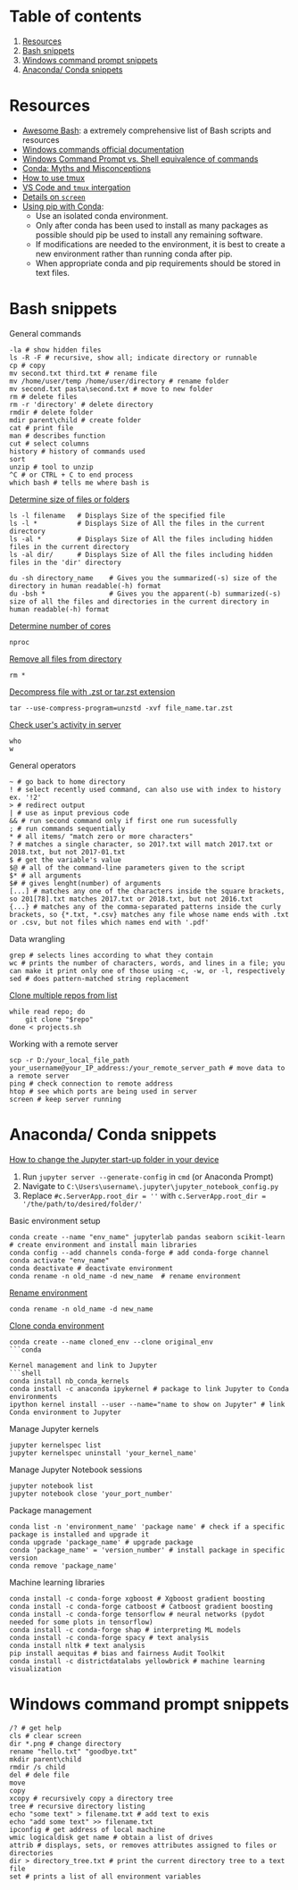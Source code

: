 # Table of contents
1. [Resources](#resources)
2. [Bash snippets](#bash-snippets)
3. [Windows command prompt snippets](#windows-command-prompt-snippets)
4. [Anaconda/ Conda snippets](#anaconda-conda-snippets)


# Resources
- [Awesome Bash](https://github.com/awesome-lists/awesome-bash): a extremely comprehensive list of Bash scripts and resources
- [Windows commands official documentation](https://docs.microsoft.com/en-us/windows-server/administration/windows-commands/windows-commands#r)
- [Windows Command Prompt vs. Shell equivalence of commands](https://skimfeed.com/blog/windows-command-prompt-ls-equivalent-dir/)
- [Conda: Myths and Misconceptions](https://jakevdp.github.io/blog/2016/08/25/conda-myths-and-misconceptions/?utm_source=pocket_mylist)
- [How to use tmux](https://www.howtogeek.com/671422/how-to-use-tmux-on-linux-and-why-its-better-than-screen/)
- [VS Code and ```tmux``` intergation](https://cppdev.medium.com/vs-code-and-tmux-intergation-for-reliable-remote-development-e26594e6757a)
- [Details on ```screen```](https://linuxize.com/post/how-to-use-linux-screen/)
- [Using pip with Conda](https://www.anaconda.com/blog/using-pip-in-a-conda-environment):
    - Use an isolated conda environment. 
    - Only after conda has been used to install as many packages as possible should pip be used to install any remaining software. 
    - If modifications are needed to the environment, it is best to create a new environment rather than running conda after pip. 
    - When appropriate conda and pip requirements should be stored in text files.


# Bash snippets
General commands
```shell
-la # show hidden files
ls -R -F # recursive, show all; indicate directory or runnable
cp # copy
mv second.txt third.txt # rename file
mv /home/user/temp /home/user/directory # rename folder
mv second.txt pasta\second.txt # move to new folder
rm # delete files
rm -r 'directory' # delete directory
rmdir # delete folder
mdir parent\child # create folder
cat # print file
man # describes function
cut # select columns
history # history of commands used
sort
unzip # tool to unzip
^C # or CTRL + C to end process
which bash # tells me where bash is
```

[Determine size of files or folders](https://stackoverflow.com/questions/11720079/linux-command-to-get-size-of-files-and-directories-present-in-a-particular-folde)
```shell
ls -l filename   # Displays Size of the specified file
ls -l *          # Displays Size of All the files in the current directory
ls -al *         # Displays Size of All the files including hidden files in the current directory
ls -al dir/      # Displays Size of All the files including hidden files in the 'dir' directory

du -sh directory_name    # Gives you the summarized(-s) size of the directory in human readable(-h) format
du -bsh *                # Gives you the apparent(-b) summarized(-s) size of all the files and directories in the current directory in human readable(-h) format
```

[Determine number of cores](https://linuxhint.com/find-the-number-of-cores-in-ubuntu/)
```shell
nproc
```

[Remove all files from directory](https://askubuntu.com/questions/60228/how-to-remove-all-files-from-a-directory)
```shell
rm *
```

[Decompress file with .zst or tar.zst extension](https://stackoverflow.com/questions/45355277/how-can-i-decompress-an-archive-file-having-zst-or-tar-zst)
```shell
tar --use-compress-program=unzstd -xvf file_name.tar.zst
```

[Check user's activity in server](https://www.golinuxcloud.com/list-check-active-ssh-connections-linux/)
```shell
who
w
```

General operators
```shell
~ # go back to home directory
! # select recently used command, can also use with index to history ex. '!2'
> # redirect output
| # use as input previous code
&& # run second command only if first one run sucessfully
; # run commands sequentially
* # all items/ "match zero or more characters"
? # matches a single character, so 201?.txt will match 2017.txt or 2018.txt, but not 2017-01.txt
$ # get the variable's value
$@ # all of the command-line parameters given to the script
$* # all arguments
$# # gives lenght(number) of arguments 
[...] # matches any one of the characters inside the square brackets, so 201[78].txt matches 2017.txt or 2018.txt, but not 2016.txt
{...} # matches any of the comma-separated patterns inside the curly brackets, so {*.txt, *.csv} matches any file whose name ends with .txt or .csv, but not files which names end with '.pdf'
```

Data wrangling
```shell
grep # selects lines according to what they contain
wc # prints the number of characters, words, and lines in a file; you can make it print only one of those using -c, -w, or -l, respectively
sed # does pattern-matched string replacement
```

[Clone multiple repos from list](https://stackoverflow.com/questions/33649639/how-to-clone-a-list-of-git-repositories)
```shell
while read repo; do
    git clone "$repo"
done < projects.sh
```

Working with a remote server
```shell
scp -r D:/your_local_file_path your_username@your_IP_address:/your_remote_server_path # move data to a remote server
ping # check connection to remote address
htop # see which ports are being used in server
screen # keep server running
```

# Anaconda/ Conda snippets
[How to change the Jupyter start-up folder in your device](https://stackoverflow.com/questions/35254852/how-to-change-the-jupyter-start-up-folder) 
1. Run ```jupyter server --generate-config``` in ```cmd``` (or Anaconda Prompt)
2. Navigate to ```C:\Users\username\.jupyter\jupyter_notebook_config.py``` 
3. Replace ```#c.ServerApp.root_dir = ''``` with ```c.ServerApp.root_dir = '/the/path/to/desired/folder/'```

Basic environment setup
```conda
conda create --name "env_name" jupyterlab pandas seaborn scikit-learn # create environment and install main libraries
conda config --add channels conda-forge # add conda-forge channel
conda activate "env_name"
conda deactivate # deactivate environment
conda rename -n old_name -d new_name  # rename environment
```
[Rename environment](https://stackoverflow.com/questions/42231764/how-can-i-rename-a-conda-environment)
```conda
conda rename -n old_name -d new_name
```
[Clone conda environment](https://iq.opengenus.org/clone-conda-environment/)
```conda
conda create --name cloned_env --clone original_env
```conda

Kernel management and link to Jupyter
```shell
conda install nb_conda_kernels
conda install -c anaconda ipykernel # package to link Jupyter to Conda environments
ipython kernel install --user --name="name to show on Jupyter" # link Conda environment to Jupyter
```

Manage Jupyter kernels
```shell
jupyter kernelspec list 
jupyter kernelspec uninstall 'your_kernel_name'
```

Manage Jupyter Notebook sessions
```shell
jupyter notebook list 
jupyter notebook close 'your_port_number'
```

Package management
```shell
conda list -n 'environment_name' 'package name' # check if a specific package is installed and upgrade it
conda upgrade 'package_name' # upgrade package
conda 'package_name' = 'version_number' # install package in specific version
conda remove 'package_name'
```

Machine learning libraries
``` shell
conda install -c conda-forge xgboost # Xgboost gradient boosting
conda install -c conda-forge catboost # Catboost gradient boosting 
conda install -c conda-forge tensorflow # neural networks (pydot needed for some plots in tensorflow) 
conda install -c conda-forge shap # interpreting ML models 
conda install -c conda-forge spacy # text analysis 
conda install nltk # text analysis 
pip install aequitas # bias and fairness Audit Toolkit 
conda install -c districtdatalabs yellowbrick # machine learning visualization 
```


# Windows command prompt snippets
```shell
/? # get help
cls # clear screen
dir *.png # change directory
rename "hello.txt" "goodbye.txt"
mkdir parent\child
rmdir /s child
del # dele file
move
copy
xcopy # recursively copy a directory tree
tree # recursive directory listing
echo "some text" > filename.txt # add text to exis
echo "add some text" >> filename.txt
ipconfig # get address of local machine
wmic logicaldisk get name # obtain a list of drives
attrib # displays, sets, or removes attributes assigned to files or directories
dir > directory_tree.txt # print the current directory tree to a text file
set # prints a list of all environment variables
```
